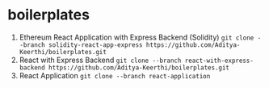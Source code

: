 # boilerplates

1. Ethereum React Application with Express Backend (Solidity)
 ```git clone --branch solidity-react-app-express https://github.com/Aditya-Keerthi/boilerplates.git```
2. React with Express Backend
 ```git clone --branch react-with-express-backend https://github.com/Aditya-Keerthi/boilerplates.git```
3. React Application
```git clone --branch react-application```
